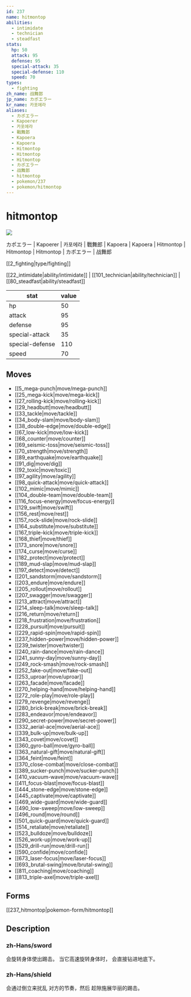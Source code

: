 ```yaml
---
id: 237
name: hitmontop
abilities:
  - intimidate
  - technician
  - steadfast
stats:
  hp: 50
  attack: 95
  defense: 95
  special-attack: 35
  special-defense: 110
  speed: 70
types:
  - fighting
zh_name: 战舞郎
jp_name: カポエラー
kr_name: 카포에라
aliases:
  - カポエラー
  - Kapoerer
  - 카포에라
  - 戰舞郎
  - Kapoera
  - Kapoera
  - Hitmontop
  - Hitmontop
  - Hitmontop
  - カポエラー
  - 战舞郎
  - hitmontop
  - pokemon/237
  - pokemon/hitmontop
---
```

# hitmontop

![](https://raw.githubusercontent.com/PokeAPI/sprites/master/sprites/pokemon/237.png)

カポエラー | Kapoerer | 카포에라 | 戰舞郎 | Kapoera | Kapoera | Hitmontop | Hitmontop | Hitmontop | カポエラー | 战舞郎

[[2_fighting|type/fighting]]

[[22_intimidate|ability/intimidate]] | [[101_technician|ability/technician]] | [[80_steadfast|ability/steadfast]]

|stat|value|
|---|---|
|hp|50|
|attack|95|
|defense|95|
|special-attack|35|
|special-defense|110|
|speed|70|


## Moves

- [[5_mega-punch|move/mega-punch]]
- [[25_mega-kick|move/mega-kick]]
- [[27_rolling-kick|move/rolling-kick]]
- [[29_headbutt|move/headbutt]]
- [[33_tackle|move/tackle]]
- [[34_body-slam|move/body-slam]]
- [[38_double-edge|move/double-edge]]
- [[67_low-kick|move/low-kick]]
- [[68_counter|move/counter]]
- [[69_seismic-toss|move/seismic-toss]]
- [[70_strength|move/strength]]
- [[89_earthquake|move/earthquake]]
- [[91_dig|move/dig]]
- [[92_toxic|move/toxic]]
- [[97_agility|move/agility]]
- [[98_quick-attack|move/quick-attack]]
- [[102_mimic|move/mimic]]
- [[104_double-team|move/double-team]]
- [[116_focus-energy|move/focus-energy]]
- [[129_swift|move/swift]]
- [[156_rest|move/rest]]
- [[157_rock-slide|move/rock-slide]]
- [[164_substitute|move/substitute]]
- [[167_triple-kick|move/triple-kick]]
- [[168_thief|move/thief]]
- [[173_snore|move/snore]]
- [[174_curse|move/curse]]
- [[182_protect|move/protect]]
- [[189_mud-slap|move/mud-slap]]
- [[197_detect|move/detect]]
- [[201_sandstorm|move/sandstorm]]
- [[203_endure|move/endure]]
- [[205_rollout|move/rollout]]
- [[207_swagger|move/swagger]]
- [[213_attract|move/attract]]
- [[214_sleep-talk|move/sleep-talk]]
- [[216_return|move/return]]
- [[218_frustration|move/frustration]]
- [[228_pursuit|move/pursuit]]
- [[229_rapid-spin|move/rapid-spin]]
- [[237_hidden-power|move/hidden-power]]
- [[239_twister|move/twister]]
- [[240_rain-dance|move/rain-dance]]
- [[241_sunny-day|move/sunny-day]]
- [[249_rock-smash|move/rock-smash]]
- [[252_fake-out|move/fake-out]]
- [[253_uproar|move/uproar]]
- [[263_facade|move/facade]]
- [[270_helping-hand|move/helping-hand]]
- [[272_role-play|move/role-play]]
- [[279_revenge|move/revenge]]
- [[280_brick-break|move/brick-break]]
- [[283_endeavor|move/endeavor]]
- [[290_secret-power|move/secret-power]]
- [[332_aerial-ace|move/aerial-ace]]
- [[339_bulk-up|move/bulk-up]]
- [[343_covet|move/covet]]
- [[360_gyro-ball|move/gyro-ball]]
- [[363_natural-gift|move/natural-gift]]
- [[364_feint|move/feint]]
- [[370_close-combat|move/close-combat]]
- [[389_sucker-punch|move/sucker-punch]]
- [[410_vacuum-wave|move/vacuum-wave]]
- [[411_focus-blast|move/focus-blast]]
- [[444_stone-edge|move/stone-edge]]
- [[445_captivate|move/captivate]]
- [[469_wide-guard|move/wide-guard]]
- [[490_low-sweep|move/low-sweep]]
- [[496_round|move/round]]
- [[501_quick-guard|move/quick-guard]]
- [[514_retaliate|move/retaliate]]
- [[523_bulldoze|move/bulldoze]]
- [[526_work-up|move/work-up]]
- [[529_drill-run|move/drill-run]]
- [[590_confide|move/confide]]
- [[673_laser-focus|move/laser-focus]]
- [[693_brutal-swing|move/brutal-swing]]
- [[811_coaching|move/coaching]]
- [[813_triple-axel|move/triple-axel]]

## Forms



[[237_hitmontop|pokemon-form/hitmontop]]

## Description

### zh-Hans/sword

会旋转身体使出踢击。
当它高速旋转身体时，
会直接钻进地底下。

### zh-Hans/shield

会通过倒立来扰乱
对方的节奏，然后
趁隙施展华丽的踢击。

